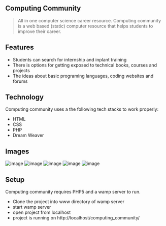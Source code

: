 ## Computing Community

> All in one computer science career resource. Computing community is a web based (static) computer resource that helps students to improve their career. 

## Features

- Students can search for internship and inplant training
- There is options for getting exposed to technical books, courses and projects
- The ideas about basic programing languages, coding websites and forums

## Technology

Computing community uses a the following tech stacks to work properly:

- HTML
- CSS
- PHP
- Dream Weaver

## Images

![image](https://user-images.githubusercontent.com/81974121/133920120-e1850309-5ee3-4dbd-9ba2-82ab3442c429.png)
![image](https://user-images.githubusercontent.com/81974121/133920128-33366a3d-4893-40db-bcb6-27a2d43215ea.png)
![image](https://user-images.githubusercontent.com/81974121/133920149-1b445bd8-63e4-4dfa-a439-1c0f83e27678.png)
![image](https://user-images.githubusercontent.com/81974121/133920166-4dc9d9f6-40c6-4369-ac15-7d71391d0973.png)
![image](https://user-images.githubusercontent.com/81974121/133920170-3b66b835-c89b-4770-86bd-56e2e395a11a.png)

## Setup

Computing community requires PHP5 and a wamp server to run.

- Clone the project into www directory of wamp server
- start wamp server
- open project from localhost
- project is running on http://localhost/computing_community/
